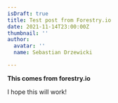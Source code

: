 ```yaml
---
isDraft: true
title: Test post from Forestry.io
date: 2021-11-14T23:00:00Z
thumbnail: ''
author:
  avatar: ''
  name: Sebastian Drzewicki

---
```

**This comes from forestry.io**

<!--more-->

I hope this will work!